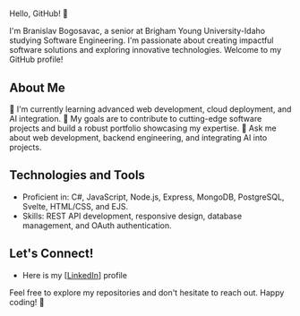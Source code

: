# <Your Name Here>

Hello, GitHub! 👋

I'm Branislav Bogosavac, a senior at Brigham Young University-Idaho studying Software Engineering. I'm passionate about creating impactful software solutions and exploring innovative technologies. Welcome to my GitHub profile!

## About Me

🌱 I'm currently learning advanced web development, cloud deployment, and AI integration.
🎯 My goals are to contribute to cutting-edge software projects and build a robust portfolio showcasing my expertise.
💬 Ask me about web development, backend engineering, and integrating AI into projects.

## Technologies and Tools

- Proficient in: C#, JavaScript, Node.js, Express, MongoDB, PostgreSQL, Svelte, HTML/CSS, and EJS.
- Skills: REST API development, responsive design, database management, and OAuth authentication.

## Let's Connect!

- Here is my [[LinkedIn](https://www.linkedin.com/in/branislav-bogosavac-47019b1b8/)] profile

Feel free to explore my repositories and don't hesitate to reach out. Happy coding! 🚀
